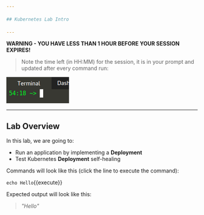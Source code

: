```yaml
---

## Kubernetes Lab Intro

---
```


**WARNING - YOU HAVE LESS THAN 1 HOUR BEFORE YOUR SESSION EXPIRES!**

>Note the time left (in HH:MM) for the session, it is in your prompt and updated after every command run:

![Terminal Time Remaining](./assets/term-expire.png)

---

## Lab Overview

In this lab, we are going to:
- Run an application by implementing a **Deployment**
- Test Kubernetes **Deployment** self-healing

Commands will look like this (click the line to execute the command):

`echo Hello`{{execute}}


Expected output will look like this:

> _"Hello"_


